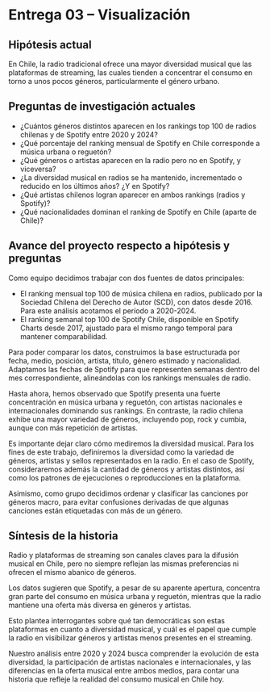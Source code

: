 # Entrega 03 – Visualización 

## Hipótesis actual

En Chile, la radio tradicional ofrece una mayor diversidad musical que las plataformas de streaming, las cuales tienden a concentrar el consumo en torno a unos pocos géneros, particularmente el género urbano.



## Preguntas de investigación actuales

- ¿Cuántos géneros distintos aparecen en los rankings top 100 de radios chilenas y de Spotify entre 2020 y 2024?
- ¿Qué porcentaje del ranking mensual de Spotify en Chile corresponde a música urbana o reguetón?
- ¿Qué géneros o artistas aparecen en la radio pero no en Spotify, y viceversa?
- ¿La diversidad musical en radios se ha mantenido, incrementado o reducido en los últimos años? ¿Y en Spotify?
- ¿Qué artistas chilenos logran aparecer en ambos rankings (radios y Spotify)?
- ¿Qué nacionalidades dominan el ranking de Spotify en Chile (aparte de Chile)?



## Avance del proyecto respecto a hipótesis y preguntas

Como equipo decidimos trabajar con dos fuentes de datos principales:

- El ranking mensual top 100 de música chilena en radios, publicado por la Sociedad Chilena del Derecho de Autor (SCD), con datos desde 2016. Para este análisis acotamos el período a 2020-2024.
- El ranking semanal top 100 de Spotify Chile, disponible en Spotify Charts desde 2017, ajustado para el mismo rango temporal para mantener comparabilidad.

Para poder comparar los datos, construimos la base estructurada por fecha, medio, posición, artista, título, género estimado y nacionalidad. Adaptamos las fechas de Spotify para que representen semanas dentro del mes correspondiente, alineándolas con los rankings mensuales de radio.

Hasta ahora, hemos observado que Spotify presenta una fuerte concentración en música urbana y reguetón, con artistas nacionales e internacionales dominando sus rankings. En contraste, la radio chilena exhibe una mayor variedad de géneros, incluyendo pop, rock y cumbia, aunque con más repetición de artistas.

Es importante dejar claro cómo mediremos la diversidad musical. Para los fines de este trabajo, definiremos la diversidad como la variedad de géneros, artistas y sellos representados en la radio. En el caso de Spotify, consideraremos además la cantidad de géneros y artistas distintos, así como los patrones de ejecuciones o reproducciones en la plataforma.

Asimismo, como grupo decidimos ordenar y clasificar las canciones por géneros macro, para evitar confusiones derivadas de que algunas canciones están etiquetadas con más de un género.



## Síntesis de la historia

Radio y plataformas de streaming son canales claves para la difusión musical en Chile, pero no siempre reflejan las mismas preferencias ni ofrecen el mismo abanico de géneros.

Los datos sugieren que Spotify, a pesar de su aparente apertura, concentra gran parte del consumo en música urbana y reguetón, mientras que la radio mantiene una oferta más diversa en géneros y artistas.

Esto plantea interrogantes sobre qué tan democráticas son estas plataformas en cuanto a diversidad musical, y cuál es el papel que cumple la radio en visibilizar géneros y artistas menos presentes en el streaming.

Nuestro análisis entre 2020 y 2024 busca comprender la evolución de esta diversidad, la participación de artistas nacionales e internacionales, y las diferencias en la oferta musical entre ambos medios, para contar una historia que refleje la realidad del consumo musical en Chile hoy.
